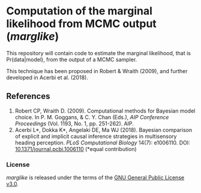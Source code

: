 # Computation of the marginal likelihood from MCMC output (*marglike*)

This repository will contain code to estimate the marginal likelihood, that is Pr(data|model), from the output of a MCMC sampler.

This technique has been proposed in Robert & Wraith (2009), and further developed in Acerbi et al. (2018).

## References

1. Robert CP, Wraith D. (2009). Computational methods for Bayesian model choice. In P. M. Goggans, & C. Y. Chan (Eds.), *AIP Conference Proceedings* (Vol. 1193, No. 1, pp. 251-262). AIP.
2. Acerbi L\*, Dokka K\*, Angelaki DE, Ma WJ (2018). Bayesian comparison of explicit and implicit causal inference strategies in multisensory heading perception.
*PLoS Computational Biology* 14(7): e1006110. DOI: [10.1371/journal.pcbi.1006110](https://journals.plos.org/ploscompbiol/article?id=10.1371/journal.pcbi.1006110) (*equal contribution)

### License

*marglike* is released under the terms of the [GNU General Public License v3.0](https://github.com/lacerbi/marglike/blob/master/LICENSE.txt).
